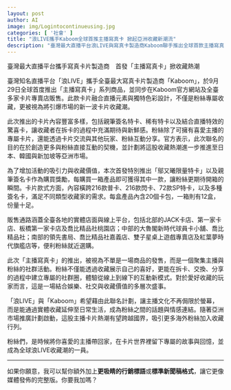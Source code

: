 ```yaml
---
layout: post
author: AI
image: img/Logintocontinueusing.jpg
categories: [ '社會' ]
title: "浪LIVE攜手Kaboom全球首推主播寫真卡 掀起亞洲收藏新潮流"  
description: "臺灣最大直播平台浪LIVE與寫真卡製造商Kaboom聯手推出全球首款主播寫真卡，融合直播元素與獨特色彩設計，包含親筆簽名特卡、稀有特卡與驚喜卡等多元款式，首發引爆粉絲收藏熱潮，並計劃拓展至日本、韓國、新加坡，打造跨國互動與收藏風潮。"  "
---
```

臺灣最大直播平台攜手寫真卡片製造商　首發「主播寫真卡」掀收藏熱潮  

臺灣知名直播平台「浪LIVE」攜手全臺最大寫真卡片製造商「Kaboom」，於9月29日全球首度推出「主播寫真卡」系列商品，並同步在Kaboom官方網站及全臺多家卡片專賣店販售。此款卡片融合直播元素與獨特色彩設計，不僅是粉絲專屬收藏，更被視為將引爆市場的新一波卡片收藏潮。  

此次推出的卡片內容豐富多樣，包括親筆簽名特卡、稀有特卡以及結合直播特效的驚喜卡，讓收藏者在拆卡的過程中充滿期待與新鮮感。粉絲除了可擁有喜愛主播的專屬卡片，還能透過卡片交流與其他玩家、粉絲互動分享。官方表示，此次聯名的目的在於創造更多與粉絲直接互動的契機，並計劃將這股收藏熱潮進一步推進至日本、韓國與新加坡等亞洲市場。  

為了增加活動的吸引力與收藏價值，本次首發特別推出「鄔又曦限量特卡」以及親筆簽名卡作為購買獎勵，每購買一箱產品即可獲得其中一款，讓粉絲更期待開箱的瞬間。卡片款式方面，內容橫跨216款普卡、216款閃卡、72款SP特卡，以及多種簽名卡，滿足不同類型收藏家的需求。每盒產品內含20個卡包，一箱則有12盒，份量十足。  

販售通路涵蓋全臺各地的實體店面與線上平台，包括北部的JACK卡店、第一家卡店、板橋第一家卡店及喬比精品社桃園店；中部的大魯閣新時代球員卡小舖、喬比精品社；南部的領先書局、喬比精品社嘉義店、雙子星桌上遊戲專賣店及紅葉夢時代旗艦店等，便利粉絲就近選購。  

此次「主播寫真卡」的推出，被視為不單是一場商品的發售，而是一個聚集主播與粉絲的社群活動。粉絲不僅能透過收藏展示自己的喜好，更能在拆卡、交換、分享的過程中建立專屬的社群圈，體驗從線上到線下的互動新模式。對於愛好收藏的玩家而言，這是一場結合娛樂、社交與收藏價值的多層次盛事。  

「浪LIVE」與「Kaboom」希望藉由此聯名計劃，讓主播文化不再侷限於螢幕，而是能通過實體收藏延伸至日常生活，成為粉絲之間的話題與情感連結。隨著亞洲市場推廣計劃啟動，這股主播卡片熱潮有望跨越國界，吸引更多海外粉絲加入收藏行列。  

粉絲們，是時候將你喜愛的主播帶回家，在卡片世界裡留下專屬的故事與回憶，並成為全球浪LIVE收藏潮的一員。  

---

如果你願意，我可以幫你額外加上**更吸睛的行銷標語**或**標準新聞稿格式**，讓它更像媒體發佈的完整版。你要我加嗎？
